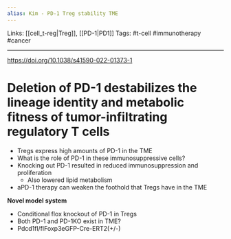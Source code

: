 ```yaml
---
alias: Kim - PD-1 Treg stability TME
---
```


Links: [[cell_t-reg|Treg]], [[PD-1|PD1]]
Tags: #t-cell #immunotherapy #cancer 

---

https://doi.org/10.1038/s41590-022-01373-1

# Deletion of PD-1 destabilizes the lineage identity and metabolic fitness of tumor-infiltrating regulatory T cells

- Tregs express high amounts of PD-1 in the TME
- What is the role of PD-1 in these immunosuppressive cells?
- Knocking out PD-1 resulted in reduced immunosuppression and proliferation
	- Also lowered lipid metabolism
- aPD-1 therapy can weaken the foothold that Tregs have in the TME

**Novel model system**
- Conditional flox knockout of PD-1 in Tregs
- Both PD-1 and PD-1KO exist in TME?
- Pdcd1fl/flFoxp3eGFP-Cre-ERT2(+/-)